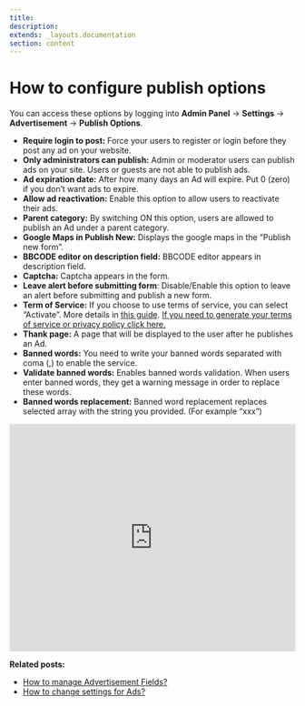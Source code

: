 ```yaml
---
title:
description:
extends: _layouts.documentation
section: content
---
```


# How to configure publish options

You can access these options by logging into **Admin Panel** ->  **Settings**  ->  **Advertisement**  ->  **Publish Options**.


- **Require login to post:**  Force your users to register or login before they post any ad on your website.
- **Only administrators can publish:**  Admin or moderator users can publish ads on your site. Users or guests are not able to publish ads.
- **Ad expiration date:**  After how many days an Ad will expire. Put 0 (zero) if you don’t want ads to expire.
- **Allow ad reactivation:**  Enable this option to allow users to reactivate their ads.
- **Parent category:**  By switching ON this option, users are allowed to publish an Ad under a parent category.
- **Google Maps in Publish New:**  Displays the google maps in the “Publish new form”.
- **BBCODE editor on description field:**  BBCODE editor appears in description field.
- **Captcha:**  Captcha appears in the form.
- **Leave alert before submitting form**: Disable/Enable this option to leave an alert before submitting and publish a new form.
- **Term of Service:**  If you choose to use terms of service, you can select “Activate”. More details in  [this guide](/docs/content-add-pages).  [If you need to generate your terms of service or privacy policy click here.](https://www.shareasale.com/r.cfm?b=854385&u=1782794&m=65338)
- **Thank page:**  A page that will be displayed to the user after he publishes an Ad.
- **Banned words:**  You need to write your banned words separated with coma (,) to enable the service.
- **Validate banned words:**  Enables banned words validation. When users enter banned words, they get a warning message in order to replace these words.
- **Banned words replacement:**  Banned word replacement replaces selected array with the string you provided. (For example “xxx”)

  
<iframe width="100%" height="400px" src="https://www.youtube.com/embed/https://youtu.be/LNjmD1QaCQg" title="Yclas video" frameborder="0" allow="accelerometer; autoplay; clipboard-write; encrypted-media; gyroscope; picture-in-picture" allowfullscreen></iframe>
 
**Related posts:**

- [How to manage Advertisement Fields?](/docs/advertisement-manage-advertisement-fields)
- [How to change settings for Ads?](/docs/advertisement-change-settings-for-ads)




